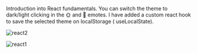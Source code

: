  

Introduction into React fundamentals. You can switch the theme to dark/light clicking in the 🌞 and 🌚 emotes. I have added a custom react hook to save the selected theme on localStorage ( useLocalState).

![react2](https://user-images.githubusercontent.com/73653212/127726043-46b1d62a-d9af-44bb-927b-111e1e1f939d.png)

![react1](https://user-images.githubusercontent.com/73653212/127725978-c8f20afa-6433-4540-8937-c5207688f1c4.png)

